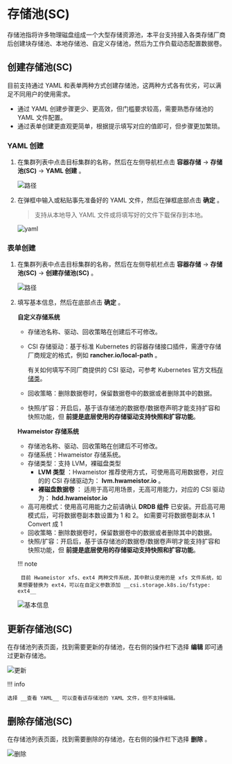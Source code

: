 # 存储池(SC)

存储池指将许多物理磁盘组成一个大型存储资源池，本平台支持接入各类存储厂商后创建块存储池、本地存储池、自定义存储池，然后为工作负载动态配置数据卷。

## 创建存储池(SC)

目前支持通过 YAML 和表单两种方式创建存储池，这两种方式各有优劣，可以满足不同用户的使用需求。

- 通过 YAML 创建步骤更少、更高效，但门槛要求较高，需要熟悉存储池的 YAML 文件配置。
- 通过表单创建更直观更简单，根据提示填写对应的值即可，但步骤更加繁琐。

### YAML 创建

1. 在集群列表中点击目标集群的名称，然后在左侧导航栏点击 __容器存储__ -> __存储池(SC)__ -> __YAML 创建__ 。

    ![路径](https://docs.daocloud.io/daocloud-docs-images/docs/kpanda/images/sc01.png)

2. 在弹框中输入或粘贴事先准备好的 YAML 文件，然后在弹框底部点击 __确定__ 。

    > 支持从本地导入 YAML 文件或将填写好的文件下载保存到本地。

    ![yaml](https://docs.daocloud.io/daocloud-docs-images/docs/kpanda/images/sc02.png)

### 表单创建

1. 在集群列表中点击目标集群的名称，然后在左侧导航栏点击 __容器存储__ -> __存储池(SC)__ -> __创建存储池(SC)__ 。

    ![路径](https://docs.daocloud.io/daocloud-docs-images/docs/kpanda/images/sc03.png)

2. 填写基本信息，然后在底部点击 __确定__ 。

    **自定义存储系统**

    - 存储池名称、驱动、回收策略在创建后不可修改。
    - CSI 存储驱动：基于标准 Kubernetes 的容器存储接口插件，需遵守存储厂商规定的格式，例如 __rancher.io/local-path__ 。

        有关如何填写不同厂商提供的 CSI 驱动，可参考 Kubernetes 官方文档[存储类](https://kubernetes.io/zh-cn/docs/concepts/storage/storage-classes/#provisioner)。
    
    - 回收策略：删除数据卷时，保留数据卷中的数据或者删除其中的数据。
    - 快照/扩容：开启后，基于该存储池的数据卷/数据卷声明才能支持扩容和快照功能，但 **前提是底层使用的存储驱动支持快照和扩容功能**。

    **Hwameistor 存储系统**

    - 存储池名称、驱动、回收策略在创建后不可修改。
    - 存储系统：Hwameistor 存储系统。
    - 存储类型：支持 LVM，裸磁盘类型
        - __LVM 类型__ ：Hwameistor 推荐使用方式，可使用高可用数据卷，对应的的 CSI 存储驱动为： __lvm.hwameistor.io__ 。
        - __裸磁盘数据卷__ ： 适用于高可用场景，无高可用能力，对应的 CSI 驱动为： __hdd.hwameistor.io__ 
    - 高可用模式：使用高可用能力之前请确认 __DRDB 组件__ 已安装。开启高可用模式后，可将数据卷副本数设置为 1 和 2。 如需要可将数据卷副本从 1 Convert 成 1
    - 回收策略：删除数据卷时，保留数据卷中的数据或者删除其中的数据。
    - 快照/扩容：开启后，基于该存储池的数据卷/数据卷声明才能支持扩容和快照功能，但 **前提是底层使用的存储驱动支持快照和扩容功能**。

    !!! note

        目前 Hwameistor xfs、ext4 两种文件系统，其中默认使用的是 xfs 文件系统，如果想要替换为 ext4，可以在自定义参数添加 __csi.storage.k8s.io/fstype: ext4__ 

    ![基本信息](https://docs.daocloud.io/daocloud-docs-images/docs/kpanda/images/sc04.jpg)

## 更新存储池(SC)

在存储池列表页面，找到需要更新的存储池，在右侧的操作栏下选择 __编辑__ 即可通过更新存储池。

![更新](https://docs.daocloud.io/daocloud-docs-images/docs/kpanda/images/sc05.png)

!!! info

    选择 __查看 YAML__ 可以查看该存储池的 YAML 文件，但不支持编辑。

## 删除存储池(SC)

在存储池列表页面，找到需要删除的存储池，在右侧的操作栏下选择 __删除__ 。

![删除](https://docs.daocloud.io/daocloud-docs-images/docs/kpanda/images/sc06.png)
